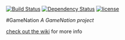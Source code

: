 [![Build Status](https://travis-ci.org/vdhwouter/GameNation.svg?branch=master)](https://travis-ci.org/vdhwouter/GameNation)
[![Dependency Status](https://www.versioneye.com/user/projects/5824d4327a729504f4888399/badge.svg?style=flat)](https://www.versioneye.com/user/projects/5824d4327a729504f4888399)
[![license](https://img.shields.io/github/license/vdhwouter/GameNation.svg)](https://github.com/vdhwouter/gameNation/blob/master/LICENSE.txt)


#GameNation
_A GameNation project_

[check out the wiki](https://github.com/vdhwouter/GameNation/wiki) for more info 
